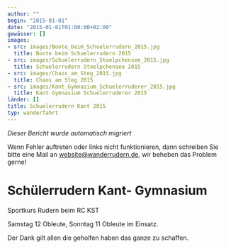 ```yaml
---
author: ""
begin: "2015-01-01"
date: "2015-01-01T01:00:00+02:00"
gewässer: []
images:
- src: images/Boote_beim_Schuelerrudern_2015.jpg
  title: Boote beim Schuelerrudern 2015
- src: images/Schuelerrudern_Stoelpchensee_2015.jpg
  title: Schuelerrudern Stoelpchensee 2015
- src: images/Chaos_am_Steg_2015.jpg
  title: Chaos am Steg 2015
- src: images/Kant_Gymnasium_Schuelerruderer_2015.jpg
  title: Kant Gymnasium Schuelerruderer 2015
länder: []
title: Schuelerrudern Kant 2015
typ: wanderfahrt
---
```



*Dieser Bericht wurde automatisch migriert*

Wenn Fehler auftreten oder links nicht funktionieren, dann schreiben Sie bitte eine Mail an website@wanderrudern.de, wir beheben das Problem gerne!



# Schülerrudern Kant- Gymnasium


Sportkurs Rudern beim RC KST

Samstag 12 Obleute, Sonntag 11 Obleute im Einsatz.

Der Dank gilt allen die geholfen haben das ganze zu schaffen.